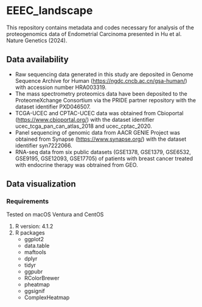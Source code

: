 # EEEC_landscape

This repository contains metadata and codes necessary for analysis of the proteogenomics data of Endometrial Carcinoma presented in Hu et al. Nature Genetics (2024).

## Data availability

- Raw sequencing data generated in this study are deposited in Genome Sequence Archive for Human (https://ngdc.cncb.ac.cn/gsa-human/) with accession number HRA003319. 
- The mass spectrometry proteomics data have been deposited to the ProteomeXchange Consortium via the PRIDE partner repository with the dataset identifier PXD046507. 
- TCGA-UCEC and CPTAC-UCEC data was obtained from Cbioportal (https://www.cbioportal.org/) with the dataset identifier ucec_tcga_pan_can_atlas_2018 and ucec_cptac_2020.
- Panel sequencing of genomic data from AACR GENIE Project was obtained from Synapse (https://www.synapse.org/) with the dataset identifier syn7222066. 
- RNA-seq data from six public datasets (GSE1378, GSE1379, GSE6532, GSE9195, GSE12093, GSE17705) of patients with breast cancer treated with endocrine therapy was obtrained from GEO.

## Data visualization

### Requirements

Tested on macOS Ventura and CentOS

1. R version: 4.1.2
2. R packages
   - ggplot2
   - data.table
   - maftools
   - dplyr
   - tidyr
   - ggpubr
   - RColorBrewer
   - pheatmap
   - ggsignif
   - ComplexHeatmap
